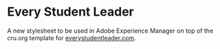 # Every Student Leader

A new stylesheet to be used in Adobe Experience Manager on top of the cru.org template for [everystudentleader.com](https://www.everystudentleader.com/).